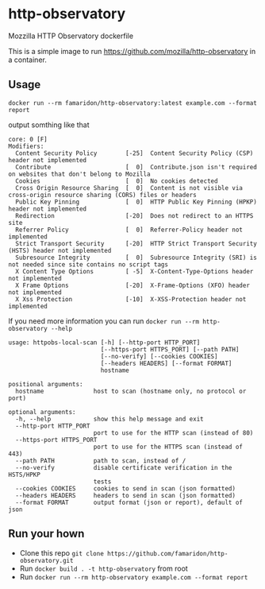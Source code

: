 # http-observatory
Mozzilla HTTP Observatory dockerfile

This is a simple image to run https://github.com/mozilla/http-observatory in a container.

## Usage 

`docker run --rm famaridon/http-observatory:latest example.com --format report`

output somthing like that 

```
core: 0 [F]
Modifiers:
  Content Security Policy        [-25]  Content Security Policy (CSP) header not implemented
  Contribute                     [  0]  Contribute.json isn't required on websites that don't belong to Mozilla
  Cookies                        [  0]  No cookies detected
  Cross Origin Resource Sharing  [  0]  Content is not visible via cross-origin resource sharing (CORS) files or headers
  Public Key Pinning             [  0]  HTTP Public Key Pinning (HPKP) header not implemented
  Redirection                    [-20]  Does not redirect to an HTTPS site
  Referrer Policy                [  0]  Referrer-Policy header not implemented
  Strict Transport Security      [-20]  HTTP Strict Transport Security (HSTS) header not implemented
  Subresource Integrity          [  0]  Subresource Integrity (SRI) is not needed since site contains no script tags
  X Content Type Options         [ -5]  X-Content-Type-Options header not implemented
  X Frame Options                [-20]  X-Frame-Options (XFO) header not implemented
  X Xss Protection               [-10]  X-XSS-Protection header not implemented
```



If you need more information you can run `docker run --rm http-observatory --help`
```
usage: httpobs-local-scan [-h] [--http-port HTTP_PORT]
                          [--https-port HTTPS_PORT] [--path PATH]
                          [--no-verify] [--cookies COOKIES]
                          [--headers HEADERS] [--format FORMAT]
                          hostname

positional arguments:
  hostname              host to scan (hostname only, no protocol or port)

optional arguments:
  -h, --help            show this help message and exit
  --http-port HTTP_PORT
                        port to use for the HTTP scan (instead of 80)
  --https-port HTTPS_PORT
                        port to use for the HTTPS scan (instead of 443)
  --path PATH           path to scan, instead of /
  --no-verify           disable certificate verification in the HSTS/HPKP
                        tests
  --cookies COOKIES     cookies to send in scan (json formatted)
  --headers HEADERS     headers to send in scan (json formatted)
  --format FORMAT       output format (json or report), default of json
```


## Run your hown

* Clone this repo `git clone https://github.com/famaridon/http-observatory.git`
* Run `docker build . -t http-observatory` from root
* Run `docker run --rm http-observatory example.com --format report`

